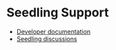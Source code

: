 # Seedling Support

- [Developer documentation](https://globalseedling.com/get-started/get-started)
- [Seedling discussions](https://github.com/nodepa/seedling/discussions)

